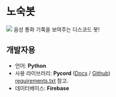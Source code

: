 # 노숙봇
<img src="https://media.discordapp.net/attachments/1091710389122768906/1091710435662774374/2023-03-22_140025_1.png">
음성 통화 기록을 보여주는 디스코드 봇!

## 개발자용
* 언어: **Python**
* 사용 라이브러리: **Pycord** ([Docs](https://docs.pycord.dev) / [Github](https://github.com/Pycord-Development/pycord)) <br>
  [requirements.txt](requirements.txt) 참고.
* 데이터베이스: **Firebase**
